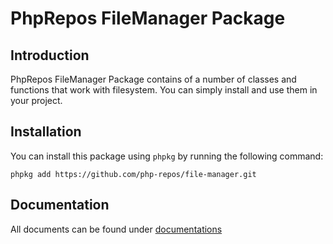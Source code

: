 # PhpRepos FileManager Package

## Introduction

PhpRepos FileManager Package contains of a number of classes and functions that work with filesystem. 
You can simply install and use them in your project.

## Installation

You can install this package using `phpkg` by running the following command:

```shell
phpkg add https://github.com/php-repos/file-manager.git
```

## Documentation

All documents can be found under [documentations](https://phpkg.com/packages/file-manager/documentations/getting-started)

